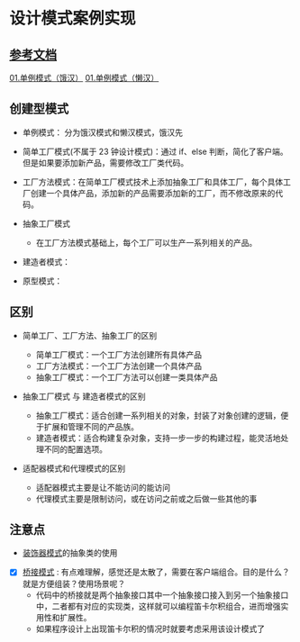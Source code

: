 # 设计模式案例实现

## [参考文档](https://github.com/youngyangyang04/kama-DesignPattern)

[01.单例模式（饿汉）](./create/01-singleton-hunger.ts)
[01.单例模式（懒汉）](./create/01-singleton-lazy.ts)

## 创建型模式

- 单例模式： 分为饿汉模式和懒汉模式，饿汉先
- 简单工厂模式(不属于 23 钟设计模式)：通过 if、else 判断，简化了客户端。但是如果要添加新产品，需要修改工厂类代码。
- 工厂方法模式：在简单工厂模式技术上添加抽象工厂和具体工厂，每个具体工厂创建一个具体产品，添加新的产品需要添加新的工厂，而不修改原来的代码。
- 抽象工厂模式
  - 在工厂方法模式基础上，每个工厂可以生产一系列相关的产品。

- 建造者模式：
- 原型模式：

## 区别

- 简单工厂、工厂方法、抽象工厂的区别
  - 简单工厂模式：一个工厂方法创建所有具体产品
  - 工厂方法模式：一个工厂方法创建一个具体产品
  - 抽象工厂模式：一个工厂方法可以创建一类具体产品

- 抽象工厂模式 与 建造者模式的区别
  - 抽象工厂模式：适合创建一系列相关的对象，封装了对象创建的逻辑，便于扩展和管理不同的产品族。
  - 建造者模式：适合构建复杂对象，支持一步一步的构建过程，能灵活地处理不同的配置选项。

- 适配器模式和代理模式的区别
  - 适配器模式主要是让不能访问的能访问
  - 代理模式主要是限制访问，或在访问之前或之后做一些其他的事

## 注意点

- [装饰器模式](./structural/04.decorator.ts)的抽象类的使用
- [x] [桥接模式](./structural/03.bridge.ts) : 有点难理解，感觉还是太散了，需要在客户端组合。目的是什么？就是方便组装？使用场景呢？
  - 代码中的桥接就是两个抽象接口其中一个抽象接口接入到另一个抽象接口中，二者都有对应的实现类，这样就可以编程笛卡尔积组合，进而增强实用性和扩展性。
  - 如果程序设计上出现笛卡尔积的情况时就要考虑采用该设计模式了
